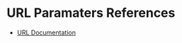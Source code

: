 # URL Paramaters References

* <a href="https://docs.djangoproject.com/en/5.0/topics/http/urls/" target="_blank">URL Documentation</a>
<!-- * <a href="" target="_blank">Template</a> -->

